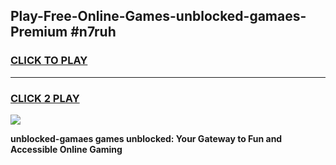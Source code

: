 
## Play-Free-Online-Games-unblocked-gamaes-Premium #n7ruh
<h3>
<a href="https://premium.freeplayer.one?title=unblocked-gamaes&ref=8M">CLICK TO PLAY</a></h3>
<hr>

<h3>
<a href="https://premium.freeplayer.one?title=unblocked-gamaes&ref=8M">CLICK 2 PLAY</a>
  
</h3>

<a href="https://premium.freeplayer.one?title=unblocked-gamaes&ref=8M"><img src="https://clearcache.store/games.png"></a>


**unblocked-gamaes games unblocked: Your Gateway to Fun and Accessible Online Gaming**
